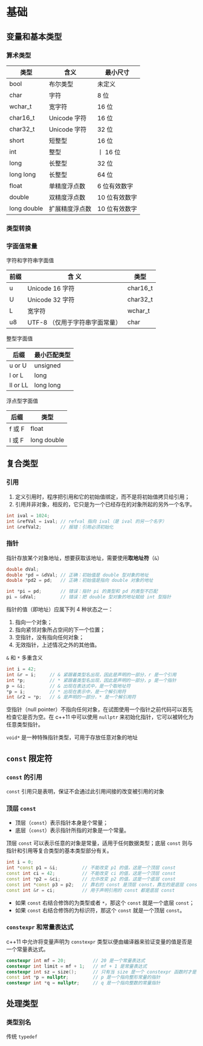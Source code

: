 # 基础

## 变量和基本类型

### 算术类型

| 类型        | 含义           | 最小尺寸      |
| ----------- | -------------- | ------------- |
| bool        | 布尔类型       | 未定义        |
| char        | 字符           | 8 位          |
| wchar_t     | 宽字符         | 16 位         |
| char16_t    | Unicode 字符   | 16 位         |
| char32_t    | Unicode 字符   | 32 位         |
| short       | 短整型         | 16 位         |
| int         | 整型           | 丨 16 位      |
| long        | 长整型         | 32 位         |
| long long   | 长整型         | 64 位         |
| float       | 单精度浮点数   | 6 位有效数字  |
| double      | 双精度浮点数   | 10 位有效数字 |
| long double | 扩展精度浮点数 | 10 位有效数字 |

### 类型转换

### 字面值常量

字符和字符串字面值

| 前缀 | 含 义                          | 类型     |
| ---- | ------------------------------ | -------- |
| u    | Unicode 16 字符                | char16_t |
| U    | Unicode 32 字符                | char32_t |
| L    | 宽字符                         | wchar_t  |
| u8   | UTF-8 （仅用于字符串字面常量） | char     |

整型字面值

| 后缀     | 最小匹配类型 |
| -------- | ------------ |
| u or U   | unsigned     |
| l or L   | long         |
| ll or LL | long long    |

浮点型字面值

| 后缀   | 类型        |
| ------ | ----------- |
| f 或 F | float       |
| l 或 F | long double |

## 复合类型

### 引用

1. 定义引用时，程序把引用和它的初始值绑定，而不是将初始值拷贝给引用；
2. 引用并非对象，相反的，它只是为一个已经存在的对象所起的另外一个名字。

```cpp
int ival = 1024;
int &refVal = ival; // refval 指向 ival（是 ival 的另一个名字）
int &refVal2;       // 报错：引用必须初始化
```

### 指针

指针存放某个对象地址，想要获取该地址，需要使用**取地址符**（`&`）

```cpp
double dVal;
double *pd = &dVal; // 正确：初始值是 double 型对象的地址
double *pd2 = pd;   // 正确：初始值是指向 double 对象的地址

int *pi = pd;       // 错误：指针 pi 的类型和 pd 的类型不匹配
pi = &dVal;         // 错误：把 double 型对象的地址赋给 int 型指针
```

指针的值（即地址）应属下列 4 种状态之一：

1. 指向一个对象；
2. 指向紧邻对象所占空间的下一个位置；
3. 空指针，没有指向任何对象；
4. 无效指针，上述情况之外的其他值。

`&` 和 `*` 多重含义

```cpp
int i = 42;
int &r = i;     // & 紧跟着类型名出现，因此是声明的一部分，r 是一个引用
int *p;         // * 紧跟着类型名出现，因此是声明的一部分，p 是一个指针
p = &i;         // & 出现在表达式中，是一个取地址符
*p = i;         // * 出现在表示中，是一个解引用符
int &r2 = *p;   // & 是声明的一部分，* 是一个解引用符
```

空指针（null pointer）不指向任何对象，在试图使用一个指针之前代码可以首先检查它是否为空。在 c++11 中可以使用 `nullptr` 来初始化指针，它可以被转化为任意类型指针。

`void*` 是一种特殊指针类型，可用于存放任意对象的地址

## `const` 限定符

### `const` 的引用

`const` 引用只是表明，保证不会通过此引用间接的改变被引用的对象

### 顶层 `const`

- 顶层（`const`）表示指针本身是个常量；
- 底层（`const`）表示指针所指的对象是一个常量。

顶层 `const` 可以表示任意的对象是常量，适用于任何数据类型；底层 `const` 则与指针和引用等复合类型的基本类型部分有关。

```cpp
int i = 0;
int *const p1 = &i;         // 不能改变 p1 的值，这是一个顶层 const
const int ci = 42;          // 不能改变 ci 的值，这是一个顶层 const
const int *p2 = &ci;        // 允许改变 p2 的值，这是一个底层 const
const int *const p3 = p2;   // 靠右的 const 是顶层 const，靠左的是底层 const
const int &r = ci;          // 用于声明引用的 const 都是底层 const
```

- 如果 `const` 右结合修饰的为类型或者 `*`，那这个 `const` 就是一个底层 `const`；
- 如果 `const` 右结合修饰的为标识符，那这个 `const` 就是一个顶层 `const`。

### `constexpr` 和常量表达式

c++11 中允许将变量声明为 `constexpr` 类型以便由编译器来验证变量的值是否是一个常量表达式。

```cpp
constexpr int mf = 20;          // 20 是一个常量表达式
constexpr int limit = mf + 1;   // mf + 1 是常量表达式
constexpr int sz = size();      // 只有当 size 是一个 constexpr 函数时才是一条正确的声明语句
const int *p = nullptr;         // p 是一个指向整形常量的指针
constexpr int *q = nullptr;     // q 是一个指向整数的常量指针
```

## 处理类型

### 类型别名

传统 `typedef`

```cpp

```
